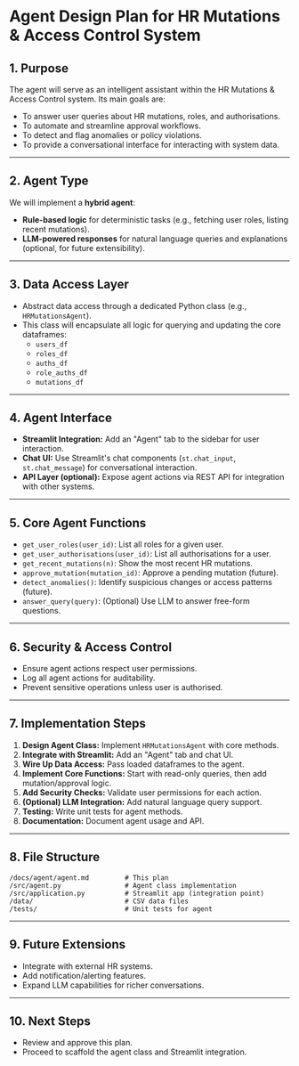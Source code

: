 # Agent Design Plan for HR Mutations & Access Control System

## 1. Purpose

The agent will serve as an intelligent assistant within the HR Mutations & Access Control system. Its main goals are:
- To answer user queries about HR mutations, roles, and authorisations.
- To automate and streamline approval workflows.
- To detect and flag anomalies or policy violations.
- To provide a conversational interface for interacting with system data.

---

## 2. Agent Type

We will implement a **hybrid agent**:
- **Rule-based logic** for deterministic tasks (e.g., fetching user roles, listing recent mutations).
- **LLM-powered responses** for natural language queries and explanations (optional, for future extensibility).

---

## 3. Data Access Layer

- Abstract data access through a dedicated Python class (e.g., `HRMutationsAgent`).
- This class will encapsulate all logic for querying and updating the core dataframes:
  - `users_df`
  - `roles_df`
  - `auths_df`
  - `role_auths_df`
  - `mutations_df`

---

## 4. Agent Interface

- **Streamlit Integration:** Add an "Agent" tab to the sidebar for user interaction.
- **Chat UI:** Use Streamlit's chat components (`st.chat_input`, `st.chat_message`) for conversational interaction.
- **API Layer (optional):** Expose agent actions via REST API for integration with other systems.

---

## 5. Core Agent Functions

- `get_user_roles(user_id)`: List all roles for a given user.
- `get_user_authorisations(user_id)`: List all authorisations for a user.
- `get_recent_mutations(n)`: Show the most recent HR mutations.
- `approve_mutation(mutation_id)`: Approve a pending mutation (future).
- `detect_anomalies()`: Identify suspicious changes or access patterns (future).
- `answer_query(query)`: (Optional) Use LLM to answer free-form questions.

---

## 6. Security & Access Control

- Ensure agent actions respect user permissions.
- Log all agent actions for auditability.
- Prevent sensitive operations unless user is authorised.

---

## 7. Implementation Steps

1. **Design Agent Class:** Implement `HRMutationsAgent` with core methods.
2. **Integrate with Streamlit:** Add an "Agent" tab and chat UI.
3. **Wire Up Data Access:** Pass loaded dataframes to the agent.
4. **Implement Core Functions:** Start with read-only queries, then add mutation/approval logic.
5. **Add Security Checks:** Validate user permissions for each action.
6. **(Optional) LLM Integration:** Add natural language query support.
7. **Testing:** Write unit tests for agent methods.
8. **Documentation:** Document agent usage and API.

---

## 8. File Structure

```
/docs/agent/agent.md         # This plan
/src/agent.py                # Agent class implementation
/src/application.py          # Streamlit app (integration point)
/data/                       # CSV data files
/tests/                      # Unit tests for agent
```

---

## 9. Future Extensions

- Integrate with external HR systems.
- Add notification/alerting features.
- Expand LLM capabilities for richer conversations.

---

## 10. Next Steps

- Review and approve this plan.
- Proceed to scaffold the agent class and Streamlit integration.
